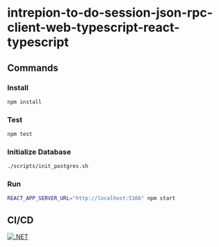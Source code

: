 # intrepion-to-do-session-json-rpc-client-web-typescript-react-typescript

## Commands

### Install

```bash
npm install
```

### Test

```bash
npm test
```

### Initialize Database

```bash
./scripts/init_postgres.sh
```

### Run

```bash
REACT_APP_SERVER_URL="http://localhost:5166" npm start
```

## CI/CD

[![.NET](https://github.com/intrepion/intrepion-to-do-session-json-rpc-client-web-typescript-react-typescript/actions/workflows/node.js.yml/badge.svg?branch=main)](https://github.com/intrepion/intrepion-to-do-session-json-rpc-client-web-typescript-react-typescript/actions/workflows/node.js.yml)
